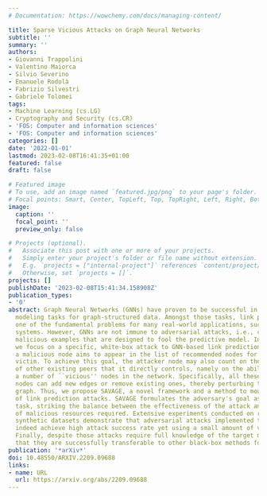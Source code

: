 ```yaml
---
# Documentation: https://wowchemy.com/docs/managing-content/

title: Sparse Vicious Attacks on Graph Neural Networks
subtitle: ''
summary: ''
authors:
- Giovanni Trappolini
- Valentino Maiorca
- Silvio Severino
- Emanuele Rodolà
- Fabrizio Silvestri
- Gabriele Tolomei
tags:
- Machine Learning (cs.LG)
- Cryptography and Security (cs.CR)
- 'FOS: Computer and information sciences'
- 'FOS: Computer and information sciences'
categories: []
date: '2022-01-01'
lastmod: 2023-02-08T16:41:35+01:00
featured: false
draft: false

# Featured image
# To use, add an image named `featured.jpg/png` to your page's folder.
# Focal points: Smart, Center, TopLeft, Top, TopRight, Left, Right, BottomLeft, Bottom, BottomRight.
image:
  caption: ''
  focal_point: ''
  preview_only: false

# Projects (optional).
#   Associate this post with one or more of your projects.
#   Simply enter your project's folder or file name without extension.
#   E.g. `projects = ["internal-project"]` references `content/project/deep-learning/index.md`.
#   Otherwise, set `projects = []`.
projects: []
publishDate: '2023-02-08T15:41:34.158908Z'
publication_types:
- '0'
abstract: Graph Neural Networks (GNNs) have proven to be successful in several predictive
  modeling tasks for graph-structured data. Amongst those tasks, link prediction is
  one of the fundamental problems for many real-world applications, such as recommender
  systems. However, GNNs are not immune to adversarial attacks, i.e., carefully crafted
  malicious examples that are designed to fool the predictive model. In this work,
  we focus on a specific, white-box attack to GNN-based link prediction models, where
  a malicious node aims to appear in the list of recommended nodes for a given target
  victim. To achieve this goal, the attacker node may also count on the cooperation
  of other existing peers that it directly controls, namely on the ability to inject
  a number of ``vicious'' nodes in the network. Specifically, all these malicious
  nodes can add new edges or remove existing ones, thereby perturbing the original
  graph. Thus, we propose SAVAGE, a novel framework and a method to mount this type
  of link prediction attacks. SAVAGE formulates the adversary's goal as an optimization
  task, striking the balance between the effectiveness of the attack and the sparsity
  of malicious resources required. Extensive experiments conducted on real-world and
  synthetic datasets demonstrate that adversarial attacks implemented through SAVAGE
  indeed achieve high attack success rate yet using a small amount of vicious nodes.
  Finally, despite those attacks require full knowledge of the target model, we show
  that they are successfully transferable to other black-box methods for link prediction.
publication: '*arXiv*'
doi: 10.48550/ARXIV.2209.09688
links:
- name: URL
  url: https://arxiv.org/abs/2209.09688
---
```

